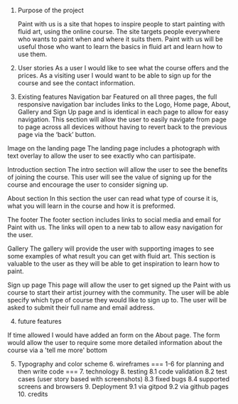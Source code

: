 1. Purpose of the project

   Paint with us is a site that hopes to inspire people to start painting with fluid art, using the online course. The site targets people everywhere who wants to paint when and where it suits them. Paint with us will be useful those who want to learn the basics in fluid art and learn how to use them.

2. User stories
   As a user I would like to see what the course offers and the prices. As a visiting user I would want to be able to sign up for the course and see the contact information.
3. Existing features
   Navigation bar
   Featured on all three pages, the full responsive navigation bar includes links to the Logo, Home page, About, Gallery and Sign Up page and is identical in each page to allow for easy navigation.
   This section will allow the user to easily navigate from page to page across all devices without having to revert back to the previous page via the ‘back’ button.

<!--add picture of nav-bar here -->

Image on the landing page
The landing page includes a photograph with text overlay to allow the user to see exactly who can partisipate.

<!-- add picture of hero image -->

Introduction section
The intro section will allow the user to see the benefits of joining the course. This user will see the value of signing up for the course and encourage the user to consider signing up.

<!-- add picture of intro section -->

About section
In this section the user can read what type of course it is, what you will learn in the course and how it is preformed.

<!-- add picture of about -->

The footer
The footer section includes links to social media and email for Paint with us. The links will open to a new tab to allow easy navigation for the user.

<!-- add picture of footer -->

Gallery
The gallery will provide the user with supporting images to see some examples of what result you can get with fluid art. This section is valuable to the user as they will be able to get inspiration to learn how to paint.

<!-- add picture of gallery -->

Sign up page
This page will allow the user to get signed up the Paint with us course to start their artist journey with the community. The user will be able specify which type of course they would like to sign up to. The user will be asked to submit their full name and email address.

<!-- add picture of sign up -->

4. future features

If time allowed I would have added an form on the About page. The form would allow the user to require some more detailed information about the course via a 'tell me more' bottom

5.  Typography and color scheme 6. wireframes
    === 1-6 for planning and then write code === 7. technology 8. testing
    8.1 code validation
    8.2 test cases (user story based with screenshots)
    8.3 fixed bugs
    8.4 supported screens and browsers 9. Deployment
    9.1 via gitpod
    9.2 via github pages 10. credits
